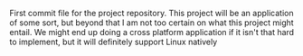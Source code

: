 First commit file for the project repository. This project will be an application of some sort,
but beyond that I am not too certain on what this project might entail. We might end up doing
a cross platform application if it isn't that hard to implement, but it will definitely support
Linux natively
